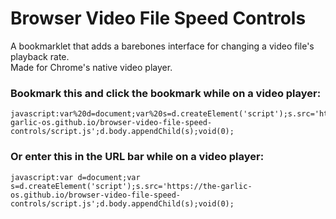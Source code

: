 # Browser Video File Speed Controls
A bookmarklet that adds a barebones interface for changing a video file's playback rate.  
Made for Chrome's native video player.

### Bookmark this and click the bookmark while on a video player:

    javascript:var%20d=document;var%20s=d.createElement('script');s.src='https://the-garlic-os.github.io/browser-video-file-speed-controls/script.js';d.body.appendChild(s);void(0);
    
### Or enter this in the URL bar while on a video player:

    javascript:var d=document;var s=d.createElement('script');s.src='https://the-garlic-os.github.io/browser-video-file-speed-controls/script.js';d.body.appendChild(s);void(0);
